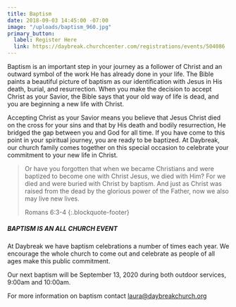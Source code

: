 ```yaml
---
title: Baptism
date: 2018-09-03 14:45:00 -07:00
image: "/uploads/baptism_960.jpg"
primary_button:
  label: Register Here
  link: https://daybreak.churchcenter.com/registrations/events/504086
---
```


Baptism is an important step in your journey as a follower of Christ and an outward symbol of the work He has already done in your life. The Bible paints a beautiful picture of baptism as our identification with Jesus in His death, burial, and resurrection. When you make the decision to accept Christ as your Savior, the Bible says that your old way of life is dead, and you are beginning a new life with Christ.

Accepting Christ as your Savior means you believe that Jesus Christ died on the cross for your sins and that by His death and bodily resurrection, He bridged the gap between you and God for all time. If you have come to this point in your spiritual journey, you are ready to be baptized. At Daybreak, our church family comes together on this special occasion to celebrate your commitment to your new life in Christ.

> Or have you forgotten that when we became Christians and were baptized to become one with Christ Jesus, we died with Him? For we died and were buried with Christ by baptism. And just as Christ was raised from the dead by the glorious power of the Father, now we also may live new lives.
>
> Romans 6:3-4
> {:.blockquote-footer}

##### BAPTISM IS AN ALL CHURCH EVENT

At Daybreak we have baptism celebrations a number of times each year. We encourage the whole church to come out and celebrate as people of all ages make this public commitment.

Our next baptism will be September 13, 2020 during both outdoor services, 9:00am and 10:00am.


For more information on baptism contact [laura@daybreakchurch.org](mailto:laura@daybreakchurch.org)
